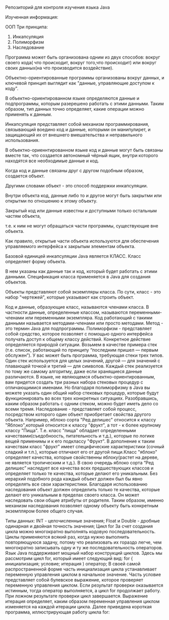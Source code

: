 Репозиторий для контроля изучения языка Java 

Изученная информация:

ООП
Три принципа:
1) Инкапсуляция
2) Полиморфизм
3) Наследование

Программа может быть организована одним из двух способов:
вокруг своего кода( что происходит, вокруг того,что происходит) 
или вокруг своих данных(на что производится воздействие).

Объектно-ориентированные программы организованы вокруг данных, и ключевой принцип выглядит как "данные, управляющие
доступом к коду".

В объектно-ориентированном языке определяются данные и подпрограммы, которым разерешено работать с этими данными.
Таким образом, тип данных точно определяет, какие операции можно применять к данным.

Инкапсуляция представляет собой механизм программирования, связывающий воедино код и данные, которыми он манипулирет,
и защищающий их от внешнего вмешательства и неправильного использования.  

В объектно-ориеннтированном языке код и данные могут быть связаны вместе так,
что создается автономный чёрный ящик, внутри которого находятся все необходимые данные и код. 

Когда код и данные связаны друг с другом подобным образом, создается объект. 

Другими словами объект - это способ поддержки инкапсуляции.

Внутри объекта код, данные либо то и другое могут быть закрытми или открытми по отношению к этому объекту.

Закрытый код или данные известны и доступными только остальным частям объекта,

т.е. к ним не могут обращаться части программы, существующие вне объекта. 

Как правило, открытые части объекта используются для обеспечения управляемого интерфейса к закрытым элементам объекта.

Базовой единицей инкапсуляции Java является КЛАСС. Класс определяет форму объекта. 

 В нем указаны как данные так и код, который будет работать с этими данными. 
Спецификация класса применяется в Java для создания объектов.

Объекты представляют собой экземпляры класса. По сути, класс - это набор "чертежей", которые указывают как строить объект.

Код и данные, образующие класс, называются членами класса. В частности данные, определенные классом, называются переменными-членами или переменными экземпляра. Код работающий с такими данными называется методами-членами или просто методами. Метод - это термин Java для подпрограммы.
Полиморфизм - представляет собой средство, которое позволяет с помощью одного интерфейса получать доступ к общему классу действий.
Конкретное действие определяется природой ситуации. Возьмем в качестве примера стек (т.е. список, работающий по принципу “последним пришел — первым обслужен”). 
У вас может быть программа, требующая стеки трех типов. Один стек используется для целых значений, другой — для значений с
плавающей точкой и третий — для символов. Каждый стек реализуется по тому же самому алгоритму, даже если хранящиеся данные различаются. 
В языке, не являющемся объектно-ориентированным, вам придется создать три разных набора стековых процедур с отличающимися именами. 
Но благодаря полиморфизму в Java вы можете указать один общий набор стековых процедур, которые будут функционировать во всех трех конкретных ситуациях. 
Разобравшись, каким образом работать с одним стеком, можно будет иметь дело со всеми тремя.
	Наследование - представляет собой процесс, посредством которого один объект приобретает свойства другого объекта. Например, яблоко сорта "Ред делишес" относится к классу
"Яблоко",который относится к классу "фрукт", а тот - к более крупному классу "Пища". Т.е. класс "пища" обладает определенными качествами(съедобноость, питательность и т.д.), 
которые по логике вещей
применимы и к его подклассу "Фрукт". В дополнение к таким качествам класс "фрукт" имеет специфические характеристики (сочный сладкий и т.п.), которые отличают его от другой 
пищи.Класс "яблоко" определяет качества, которые свойственны яблоку(растет на дереве, не является тропическим и т.д.). В свою очередь яблоко сорта “Ред делишес” 
наследует все качества всех предшествующих классов и определяет только те качества, которые делают его уникальным.
Без иерархий подобного рода каждый объект должен был бы явно определять все свои характеристики. Благодаря использованию наследования объект 
должен определить только те качества, которые делают его уникальным в пределах своего класса. Он может наследовать свои общие атрибуты от родителя.
Таким образом, именно механизм наследования позволяет одному объекту быть
конкретным экземпляром более общего случая.

Типы данных:
INT - целочисленные значения;
Float и Double - дробные одинарная и двойная точность значения;
Цикл for
За счет создания цикла можно многократно выполнять кодовую последовательность. Циклы применяются всякий раз, когда нужно выполнить повторяющуюся задачу,
 потому что реализовать их гораздо легче, чем многократно записывать одну и ту же последовательность операторов. 
 Язык Java поддерживает мощный набор конструкций циклов. Здесь мы рассмотрим цикл for, который имеет следующий вид:
for { инициализация; условие; итерация ) оператор;
В своей самой распространенной форме часть инициализация цикла устанавливает переменную управления циклом в начальное значение. Часть
условие представляет собой булевское выражение, которое проверяет переменную управления циклом. Если результат проверки оказывается истинным, тогда
оператор выполняется, а цикл for продолжает работу. При ложном результате
проверки цикл завершается. Выражение итерация определяет, каким образом
переменная управления циклом изменяется на каждой итерации цикла. Далее
приведена короткая программа, иллюстрирующая работу цикла for:
 
